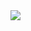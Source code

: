 <!-- <p align="center">
  <img src="https://capsule-render.vercel.app/api?text=Hey there!🕹️&animation=fadeIn&type=waving&color=gradient&height=100"/>
</p> -->
<img src = "https://i.imgur.com/an3ZhUn.jpeg"/>
